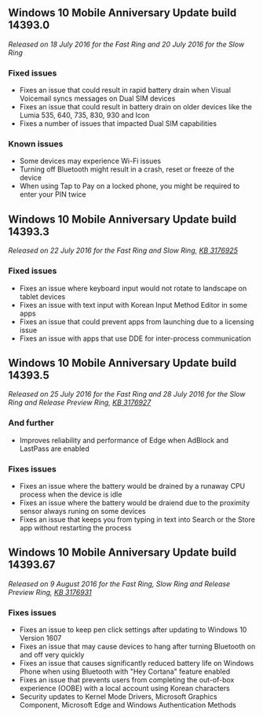 ## Windows 10 Mobile Anniversary Update build 14393.0
_Released on 18 July 2016 for the Fast Ring and 20 July 2016 for the Slow Ring_

### Fixed issues
- Fixes an issue that could result in rapid battery drain when Visual Voicemail syncs messages on Dual SIM devices
- Fixes an issue that could result in battery drain on older devices like the Lumia 535, 640, 735, 830, 930 and Icon
- Fixes a number of issues that impacted Dual SIM capabilities

### Known issues
- Some devices may experience Wi-Fi issues
- Turning off Bluetooth might result in a crash, reset or freeze of the device
- When using Tap to Pay on a locked phone, you might be required to enter your PIN twice

## Windows 10 Mobile Anniversary Update build 14393.3
_Released on 22 July 2016 for the Fast Ring and Slow Ring, [KB 3176925](https://support.microsoft.com/?kbid=3176925)_

### Fixed issues
- Fixes an issue where keyboard input would not rotate to landscape on tablet devices
- Fixes an issue with text input with Korean Input Method Editor in some apps
- Fixes an issue that could prevent apps from launching due to a licensing issue
- Fixes an issue with apps that use DDE for inter-process communication

## Windows 10 Mobile Anniversary Update build 14393.5
_Released on 25 July 2016 for the Fast Ring and 28 July 2016 for the Slow Ring and Release Preview Ring, [KB 3176927](https://support.microsoft.com/?kbid=3176927)_

### And further
- Improves reliability and performance of Edge when AdBlock and LastPass are enabled

### Fixes issues
- Fixes an issue where the battery would be drained by a runaway CPU process when the device is idle
- Fixes an issue where the battery would be draiend due to the proximity sensor always runing on some devices
- Fixes an issue that keeps you from typing in text into Search or the Store app without restarting the process

## Windows 10 Mobile Anniversary Update build 14393.67
_Released on 9 August 2016 for the Fast Ring, Slow Ring and Release Preview Ring, [KB 3176931](https://support.microsoft.com/?kbid=3176931)_

### Fixes issues
- Fixes an issue to keep pen click settings after updating to Windows 10 Version 1607
- Fixes an issue that may cause devices to hang after turning Bluetooth on and off very quickly
- Fixes an issue that causes significantly reduced battery life on Windows Phone when using Bluetooth with "Hey Cortana" feature enabled
- Fixes an issue that prevents users from completing the out-of-box experience (OOBE) with a local account using Korean characters
- Security updates to Kernel Mode Drivers, Microsoft Graphics Component, Microsoft Edge and Windows Authentication Methods